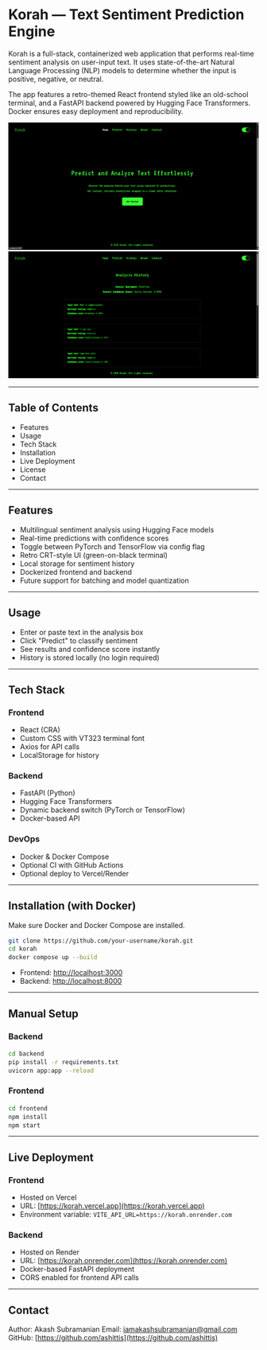 # Korah — Text Sentiment Prediction Engine

Korah is a full-stack, containerized web application that performs real-time sentiment analysis on user-input text. It uses state-of-the-art Natural Language Processing (NLP) models to determine whether the input is positive, negative, or neutral.

The app features a retro-themed React frontend styled like an old-school terminal, and a FastAPI backend powered by Hugging Face Transformers. Docker ensures easy deployment and reproducibility.

![Screenshot 1](https://github.com/ashittis/korah/blob/main/Screenshot%202025-07-11%20204114.png)  
![Screenshot 2](https://github.com/ashittis/korah/blob/main/Screenshot%202025-07-11%20204217.png)

---

## Table of Contents

- Features
- Usage
- Tech Stack
- Installation
- Live Deployment
- License
- Contact

---

## Features

- Multilingual sentiment analysis using Hugging Face models
- Real-time predictions with confidence scores
- Toggle between PyTorch and TensorFlow via config flag
- Retro CRT-style UI (green-on-black terminal)
- Local storage for sentiment history
- Dockerized frontend and backend
- Future support for batching and model quantization

---

## Usage

- Enter or paste text in the analysis box
- Click "Predict" to classify sentiment
- See results and confidence score instantly
- History is stored locally (no login required)

---

## Tech Stack

### Frontend

- React (CRA)
- Custom CSS with VT323 terminal font
- Axios for API calls
- LocalStorage for history

### Backend

- FastAPI (Python)
- Hugging Face Transformers
- Dynamic backend switch (PyTorch or TensorFlow)
- Docker-based API

### DevOps

- Docker & Docker Compose
- Optional CI with GitHub Actions
- Optional deploy to Vercel/Render

---

## Installation (with Docker)

Make sure Docker and Docker Compose are installed.

```bash
git clone https://github.com/your-username/korah.git
cd korah
docker compose up --build
````

* Frontend: [http://localhost:3000](http://localhost:3000)
* Backend: [http://localhost:8000](http://localhost:8000)

---

## Manual Setup 

### Backend

```bash
cd backend
pip install -r requirements.txt
uvicorn app:app --reload
```

### Frontend

```bash
cd frontend
npm install
npm start
```

---

## Live Deployment

### Frontend

* Hosted on Vercel
* URL: [https://korah.vercel.app](https://korah.vercel.app)
* Environment variable:  `VITE_API_URL=https://korah.onrender.com`

### Backend

* Hosted on Render
* URL: [https://korah.onrender.com](https://korah.onrender.com)
* Docker-based FastAPI deployment
* CORS enabled for frontend API calls
---

## Contact

Author: Akash Subramanian
Email: [iamakashsubramanian@gmail.com](mailto:iamakashsubramanian@gmail.com)
GitHub: [https://github.com/ashittis](https://github.com/ashittis)

```

